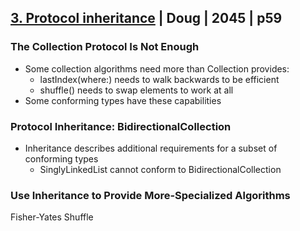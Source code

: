 
## [3. Protocol inheritance](3-protocol-inheritance.md) | Doug | 2045 | p59

### The Collection Protocol Is Not Enough

- Some collection algorithms need more than Collection provides:
  - lastIndex(where:) needs to walk backwards to be efficient
  - shuffle() needs to swap elements to work at all
- Some conforming types have these capabilities


### Protocol Inheritance: BidirectionalCollection

- Inheritance describes additional requirements for a subset of conforming types
  - SinglyLinkedList cannot conform to BidirectionalCollection

### Use Inheritance to Provide More-Specialized Algorithms

Fisher-Yates Shuffle